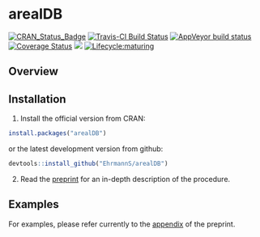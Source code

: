 
<!-- README.md is generated from README.Rmd. Please edit that file -->

# arealDB

[![CRAN\_Status\_Badge](http://www.r-pkg.org/badges/version/arealDB)](https://cran.r-project.org/package=arealDB)
[![Travis-CI Build
Status](https://travis-ci.org/EhrmannS/arealDB.svg?branch=master)](https://travis-ci.org/EhrmannS/arealDB)
[![AppVeyor build
status](https://ci.appveyor.com/api/projects/status/github/EhrmannS/arealDB?branch=master&svg=true)](https://ci.appveyor.com/project/EhrmannS/arealDB)
[![Coverage
Status](https://img.shields.io/codecov/c/github/EhrmannS/arealDB/master.svg)](https://codecov.io/github/EhrmannS/arealDB?branch=master)
[![](http://cranlogs.r-pkg.org/badges/grand-total/arealDB)](https://cran.r-project.org/package=arealDB)
[![Lifecycle:maturing](https://img.shields.io/badge/lifecycle-maturing-blue.svg)](https://www.tidyverse.org/lifecycle/#maturing)

## Overview

## Installation

1)  Install the official version from CRAN:

<!-- end list -->

``` r
install.packages("arealDB")
```

or the latest development version from github:

``` r
devtools::install_github("EhrmannS/arealDB")
```

2)  Read the [preprint](https://arxiv.org/abs/1909.06610) for an
    in-depth description of the procedure.

## Examples

For examples, please refer currently to the
[appendix](https://arxiv.org/format/1909.06610) of the preprint.

